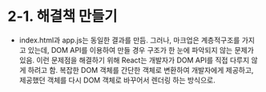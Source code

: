 # 2-1. 해결책 만들기
 - index.html과 app.js는 동일한 결과를 만듬. 그러나, 마크업은 계층적구조를 가지고 있는데, DOM API를 이용하여 만들 경우 구조가 한 눈에 파악되지 않는 문제가 있음. 이런 문제점을 해결하기 위해 React는 개발자가 DOM API를 직접 다루지 않게 하려고 함. 복잡한 DOM 객체를 간단한 객체로 변환하여 개발자에게 제공하고, 제공했던 객체를 다시 DOM 객체로 바꾸어서 렌더링 하는 방식으로.